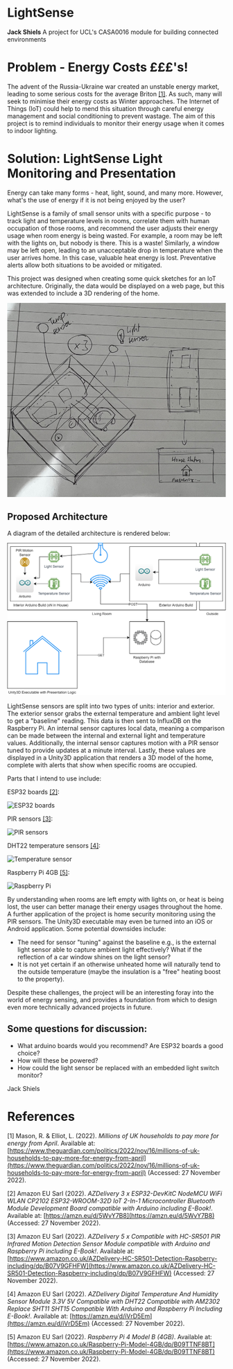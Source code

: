 

# LightSense
<b>Jack Shiels</b>
A project for UCL's CASA0016 module for building connected environments

# Problem - Energy Costs £££'s!
The advent of the Russia-Ukraine war created an unstable energy market, leading to some serious costs for the average Briton [[1]](#1). As such, many will seek to minimise their energy costs as Winter approaches. The Internet of Things (IoT) could help to mend this situation through careful energy management and social conditioning to prevent wastage. The aim of this project is to remind individuals to monitor their energy usage when it comes to indoor lighting.

# Solution: LightSense Light Monitoring and Presentation
Energy can take many forms - heat, light, sound, and many more. However, what's the use of energy if it is not being enjoyed by the user? 

LightSense is a family of small sensor units with a specific purpose - to track light and temperature levels in rooms, correlate them with human occupation of those rooms, and recommend the user adjusts their energy usage when room energy is being wasted. For example, a room may be left with the lights on, but nobody is there. This is a waste! Similarly, a window may be left open, leading to an unacceptable drop in temperature when the user arrives home. In this case, valuable heat energy is lost. Preventative alerts allow both situations to be avoided or mitigated. 

This project was designed when creating some quick sketches for an IoT architecture. Originally, the data would be displayed on a web page, but this was extended to include a 3D rendering of the home.

![Architecture diagram](https://github.com/jackshiels/LightSense/blob/main/Images/Sketchup.jpg?raw=true)

## Proposed Architecture
A diagram of the detailed architecture is rendered below:

![Architecture diagram](https://github.com/jackshiels/LightSense/blob/main/Images/LightSenseArchitecture.png?raw=true)

LightSense sensors are split into two types of units: interior and exterior. The exterior sensor grabs the external temperature and ambient light level to get a "baseline" reading. This data is then sent to InfluxDB on the Raspberry Pi. An internal sensor captures local data, meaning a comparison can be made between the internal and external light and temperature values. Additionally, the internal sensor captures motion with a PIR sensor tuned to provide updates at a minute interval. Lastly, these values are displayed in a Unity3D application that renders a 3D model of the home, complete with alerts that show when specific rooms are occupied.

Parts that I intend to use include:

ESP32 boards [[2]](#2):

![ESP32 boards](https://m.media-amazon.com/images/I/A1Ttq+6868L._SX522_.jpg)

PIR sensors [[3]](#3):

![PIR sensors](https://m.media-amazon.com/images/I/71RI9JGggML._SX522_.jpg)

DHT22 temperature sensors [[4]](#4):

![Temperature sensor](https://m.media-amazon.com/images/I/61CC4PSVW2L._SX522_.jpg)

Raspberry Pi 4GB [[5]](#5):

![Raspberry Pi](https://m.media-amazon.com/images/I/912ja-jKOfL._AC_SX425_.jpg)

By understanding when rooms are left empty with lights on, or heat is being lost, the user can better manage their energy usages throughout the home. A further application of the project is home security monitoring using the PIR sensors. The Unity3D executable may even be turned into an iOS or Android application. Some potential downsides include:

* The need for sensor "tuning" against the baseline e.g., is the external light sensor able to capture ambient light effectively? What if the reflection of a car window shines on the light sensor?
* It is not yet certain if an otherwise unheated home will naturally tend to the outside temperature (maybe the insulation is a "free" heating boost to the property).

Despite these challenges, the project will be an interesting foray into the world of energy sensing, and provides a foundation from which to design even more technically advanced projects in future.

## Some questions for discussion:

* What arduino boards would you recommend? Are ESP32 boards a good choice?
* How will these be powered?
* How could the light sensor be replaced with an embedded light switch monitor?

Jack Shiels

# References
<a id="1">[1]</a>
Mason, R. & Elliot, L. (2022). <i>Millions of UK households to pay more for energy from April</i>. Available at: [https://www.theguardian.com/politics/2022/nov/16/millions-of-uk-households-to-pay-more-for-energy-from-april](https://www.theguardian.com/politics/2022/nov/16/millions-of-uk-households-to-pay-more-for-energy-from-april) (Accessed: 27 November 2022).

<a id="2">[2]</a>
Amazon EU Sarl (2022). <i>AZDelivery 3 x ESP32-DevKitC NodeMCU WiFi WLAN CP2102 ESP32-WROOM-32D IoT 2-In-1 Microcontroller Bluetooth Module Development Board compatible with Arduino including E-Book!</i>. Available at: [https://amzn.eu/d/5WvY7B8](https://amzn.eu/d/5WvY7B8) (Accessed: 27 November 2022).

<a id="3">[3]</a>
Amazon EU Sarl (2022). <i>AZDelivery 5 x Compatible with HC-SR501 PIR Infrared Motion Detection Sensor Module compatible with Arduino and Raspberry Pi including E-Book!</i>. Available at: [https://www.amazon.co.uk/AZDelivery-HC-SR501-Detection-Raspberry-including/dp/B07V9GFHFW](https://www.amazon.co.uk/AZDelivery-HC-SR501-Detection-Raspberry-including/dp/B07V9GFHFW) (Accessed: 27 November 2022).

<a id="4">[4]</a>
Amazon EU Sarl (2022). <i>AZDelivery Digital Temperature And Humidity Sensor Module 3.3V 5V Compatible with DHT22 Compatible with AM2302 Replace SHT11 SHT15 Compatible With Arduino and Raspberry Pi Including E-Book!</i>. Available at: [https://amzn.eu/d/iVrD5Em](https://amzn.eu/d/iVrD5Em) (Accessed: 27 November 2022).

<a id="5">[5]</a>
Amazon EU Sarl (2022). <i>Raspberry Pi 4 Model B (4GB)</i>. Available at: [https://www.amazon.co.uk/Raspberry-Pi-Model-4GB/dp/B09TTNF8BT](https://www.amazon.co.uk/Raspberry-Pi-Model-4GB/dp/B09TTNF8BT) (Accessed: 27 November 2022).
